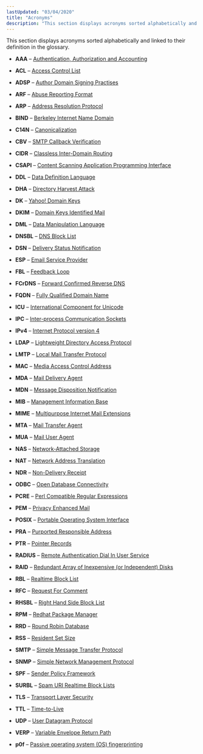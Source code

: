 ```yaml
---
lastUpdated: "03/04/2020"
title: "Acronyms"
description: "This section displays acronyms sorted alphabetically and linked to their definition in the glossary AAA Authentication Authorization and Accounting ACL Access Control List ADSP Author Domain Signing Practises ARF Abuse Reporting Format ARP Address Resolution Protocol BIND Berkeley Internet Name Domain C 14 N Canonicalization CBV SMTP Callback Verification CIDR..."
---
```


This section displays acronyms sorted alphabetically and linked to their definition in the glossary.

*   **AAA** – [Authentication, Authorization and Accounting](/momentum/3/3-reference/3-reference-glossary#gloss-aaa)

*   **ACL** – [Access Control List](/momentum/3/3-reference/3-reference-glossary#gloss-acl)

*   **ADSP** – [Author Domain Signing Practises](/momentum/3/3-reference/3-reference-glossary#gloss-adsp)

*   **ARF** – [Abuse Reporting Format](/momentum/3/3-reference/3-reference-glossary#gloss-arf)

*   **ARP** – [Address Resolution Protocol](/momentum/3/3-reference/3-reference-glossary#gloss-arp)

*   **BIND** – [Berkeley Internet Name Domain](/momentum/3/3-reference/3-reference-glossary#gloss-bind)

*   **C14N** – [Canonicalization](/momentum/3/3-reference/3-reference-glossary#gloss-c14n)

*   **CBV** – [SMTP Callback Verification](/momentum/3/3-reference/3-reference-glossary#gloss-smtp-cbv)

*   **CIDR** – [Classless Inter-Domain Routing](/momentum/3/3-reference/3-reference-glossary#gloss-cidr)

*   **CSAPI** – [Content Scanning Application Programming Interface](/momentum/3/3-reference/3-reference-glossary#gloss-csapi)

*   **DDL** – [Data Definition Language](/momentum/3/3-reference/3-reference-glossary#gloss-ddl)

*   **DHA** – [Directory Harvest Attack](/momentum/3/3-reference/3-reference-glossary#gloss-dha)

*   **DK** – [Yahoo! Domain Keys](/momentum/3/3-reference/3-reference-glossary#gloss-dk)

*   **DKIM** – [Domain Keys Identified Mail](/momentum/3/3-reference/3-reference-glossary#gloss-dkim)

*   **DML** – [Data Manipulation Language](/momentum/3/3-reference/3-reference-glossary#gloss-dml)

*   **DNSBL** – [DNS Block List](/momentum/3/3-reference/3-reference-glossary#gloss-dnsbl)

*   **DSN** – [Delivery Status Notification](/momentum/3/3-reference/3-reference-glossary#gloss-dsn)

*   **ESP** – [Email Service Provider](/momentum/3/3-reference/3-reference-glossary#gloss-esp)

*   **FBL** – [Feedback Loop](/momentum/3/3-reference/3-reference-glossary#gloss-fbl)

*   **FCrDNS** – [Forward Confirmed Reverse DNS](/momentum/3/3-reference/3-reference-glossary#gloss-fcrdns)

*   **FQDN** – [Fully Qualified Domain Name](/momentum/3/3-reference/3-reference-glossary#gloss-fqdn)

*   **ICU** – [International Component for Unicode](/momentum/3/3-reference/3-reference-glossary#gloss-icu)

*   **IPC** – [Inter-process Communication Sockets](/momentum/3/3-reference/3-reference-glossary#gloss-ipc)

*   **IPv4** – [Internet Protocol version 4](/momentum/3/3-reference/3-reference-glossary#gloss-ipv4)

*   **LDAP** – [Lightweight Directory Access Protocol](/momentum/3/3-reference/3-reference-glossary#gloss-ldap)

*   **LMTP** – [Local Mail Transfer Protocol](/momentum/3/3-reference/3-reference-glossary#gloss-lmtp)

*   **MAC** – [Media Access Control Address](/momentum/3/3-reference/3-reference-glossary#gloss-mac)

*   **MDA** – [Mail Delivery Agent](/momentum/3/3-reference/3-reference-glossary#gloss-mda)

*   **MDN** – [Message Disposition Notification](/momentum/3/3-reference/3-reference-glossary#gloss-mdn)

*   **MIB** – [Management Information Base](/momentum/3/3-reference/3-reference-glossary#gloss-mib)

*   **MIME** – [Multipurpose Internet Mail Extensions](/momentum/3/3-reference/3-reference-glossary#gloss-mime)

*   **MTA** – [Mail Transfer Agent](/momentum/3/3-reference/3-reference-glossary#gloss-mta)

*   **MUA** – [Mail User Agent](/momentum/3/3-reference/3-reference-glossary#gloss-mua)

*   **NAS** – [Network-Attached Storage](/momentum/3/3-reference/3-reference-glossary#gloss-nas)

*   **NAT** – [Network Address Translation](/momentum/3/3-reference/3-reference-glossary#gloss-nat)

*   **NDR** – [Non-Delivery Receipt](/momentum/3/3-reference/3-reference-glossary#gloss-ndr)

*   **ODBC** – [Open Database Connectivity](/momentum/3/3-reference/3-reference-glossary#gloss-odbc)

*   **PCRE** – [Perl Compatible Regular Expressions](/momentum/3/3-reference/3-reference-glossary#gloss-prce)

*   **PEM** – [Privacy Enhanced Mail](/momentum/3/3-reference/3-reference-glossary#gloss-pem)

*   **POSIX** – [Portable Operating System Interface](/momentum/3/3-reference/3-reference-glossary#gloss-posix)

*   **PRA** – [Purported Responsible Address](/momentum/3/3-reference/3-reference-glossary#gloss-pra)

*   **PTR** – [Pointer Records](/momentum/3/3-reference/3-reference-glossary#gloss-ptr)

*   **RADIUS** – [Remote Authentication Dial In User Service](/momentum/3/3-reference/3-reference-glossary#gloss-radius)

*   **RAID** – [Redundant Array of Inexpensive (or Independent) Disks](glossary#gloss-raid "Redundant Array of Inexpensive (or Independent) Disks")

*   **RBL** – [Realtime Block List](/momentum/3/3-reference/3-reference-glossary#gloss-rbl)

*   **RFC** – [Request For Comment](/momentum/3/3-reference/3-reference-glossary#gloss-rfc)

*   **RHSBL** – [Right Hand Side Block List](/momentum/3/3-reference/3-reference-glossary#gloss-rhsbl)

*   **RPM** – [Redhat Package Manager](/momentum/3/3-reference/3-reference-glossary#gloss-rpm)

*   **RRD** – [Round Robin Database](/momentum/3/3-reference/3-reference-glossary#gloss-rrd)

*   **RSS** – [Resident Set Size](/momentum/3/3-reference/3-reference-glossary#gloss-rss)

*   **SMTP** – [Simple Message Transfer Protocol](/momentum/3/3-reference/3-reference-glossary#gloss-smtp)

*   **SNMP** – [Simple Network Management Protocol](/momentum/3/3-reference/3-reference-glossary#gloss-snmp)

*   **SPF** – [Sender Policy Framework](/momentum/3/3-reference/3-reference-glossary#gloss-spf)

*   **SURBL** – [Spam URI Realtime Block Lists](/momentum/3/3-reference/3-reference-glossary#gloss-surbl)

*   **TLS** – [Transport Layer Security](/momentum/3/3-reference/3-reference-glossary#gloss-tls)

*   **TTL** – [Time-to-Live](/momentum/3/3-reference/3-reference-glossary#gloss-ttl)

*   **UDP** – [User Datagram Protocol](/momentum/3/3-reference/3-reference-glossary#gloss-udp)

*   **VERP** – [Variable Envelope Return Path](/momentum/3/3-reference/3-reference-glossary#pe2-verp)

*   **p0f** – [Passive operating system (OS) fingerprinting](glossary#gloss-p0f "Passive operating system (OS) fingerprinting")